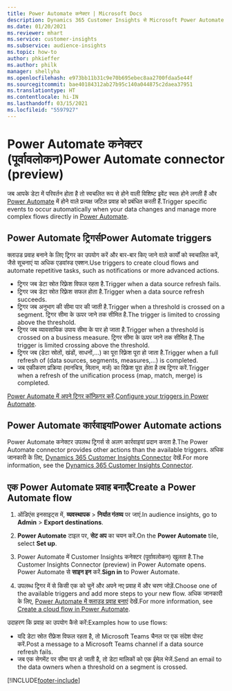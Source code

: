 ```yaml
---
title: Power Automate कनेक्टर | Microsoft Docs
description: Dynamics 365 Customer Insights से Microsoft Power Automate में प्रवाह बनाएं.
ms.date: 01/20/2021
ms.reviewer: mhart
ms.service: customer-insights
ms.subservice: audience-insights
ms.topic: how-to
author: phkieffer
ms.author: philk
manager: shellyha
ms.openlocfilehash: e973bb11b31c9e70b695ebec8aa2700fdaa5e44f
ms.sourcegitcommit: bae40184312ab27b95c140a044875c2daea37951
ms.translationtype: HT
ms.contentlocale: hi-IN
ms.lasthandoff: 03/15/2021
ms.locfileid: "5597927"
---
```

# <a name="power-automate-connector-preview"></a><span data-ttu-id="56a57-103">Power Automate कनेक्टर (पूर्वावलोकन)</span><span class="sxs-lookup"><span data-stu-id="56a57-103">Power Automate connector (preview)</span></span>

<span data-ttu-id="56a57-104">जब आपके डेटा में परिवर्तन होता है तो स्वचलित रूप से होने वाली विशिष्ट इवेंट स्वतः होने लगती हैं और [Power Automate](https://flow.microsoft.com/) में होने वाले प्रत्यक्ष जटिल प्रवाह को प्रबंधित करती हैं.</span><span class="sxs-lookup"><span data-stu-id="56a57-104">Trigger specific events to occur automatically when your data changes and manage more complex flows directly in [Power Automate](https://flow.microsoft.com/).</span></span>

## <a name="power-automate-triggers"></a><span data-ttu-id="56a57-105">Power Automate ट्रिगर्स</span><span class="sxs-lookup"><span data-stu-id="56a57-105">Power Automate triggers</span></span>

<span data-ttu-id="56a57-106">क्लाउड प्रवाह बनाने के लिए ट्रिगर का उपयोग करें और बार-बार किए जाने वाले कार्यों को स्वचालित करें, जैसे सूचनाएं या अधिक एडवांस्ड एक्शन.</span><span class="sxs-lookup"><span data-stu-id="56a57-106">Use triggers to create cloud flows and automate repetitive tasks, such as notifications or more advanced actions.</span></span> 

- <span data-ttu-id="56a57-107">ट्रिगर जब डेटा स्रोत रिफ़्रेश विफल रहता है.</span><span class="sxs-lookup"><span data-stu-id="56a57-107">Trigger when a data source refresh fails.</span></span> 
- <span data-ttu-id="56a57-108">ट्रिगर जब डेटा स्रोत रिफ़्रेश सफल होता है.</span><span class="sxs-lookup"><span data-stu-id="56a57-108">Trigger when a data source refresh succeeds.</span></span>
- <span data-ttu-id="56a57-109">ट्रिगर जब अनुभाग की सीमा पार की जाती है.</span><span class="sxs-lookup"><span data-stu-id="56a57-109">Trigger when a threshold is crossed on a segment.</span></span> <span data-ttu-id="56a57-110">ट्रिगर सीमा के ऊपर जाने तक सीमित है.</span><span class="sxs-lookup"><span data-stu-id="56a57-110">The trigger is limited to crossing above the threshold.</span></span>
- <span data-ttu-id="56a57-111">ट्रिगर जब व्यावसायिक उपाय सीमा के पार हो जाता है.</span><span class="sxs-lookup"><span data-stu-id="56a57-111">Trigger when a threshold is crossed on a business measure.</span></span> <span data-ttu-id="56a57-112">ट्रिगर सीमा के ऊपर जाने तक सीमित है.</span><span class="sxs-lookup"><span data-stu-id="56a57-112">The trigger is limited crossing above the threshold.</span></span>
- <span data-ttu-id="56a57-113">ट्रिगर जब (डेटा स्रोतों, खंडों, साधनों,...) का पूरा रिफ़्रेश पूरा हो जाता है.</span><span class="sxs-lookup"><span data-stu-id="56a57-113">Trigger when a full refresh of (data sources, segments, measures,...) is completed.</span></span>
- <span data-ttu-id="56a57-114">जब एकीकरण प्रक्रिया (मानचित्र, मिलान, मर्ज) का रिफ्रेश पूरा होता है तब ट्रिगर करें.</span><span class="sxs-lookup"><span data-stu-id="56a57-114">Trigger when a refresh of the unification process (map, match, merge) is completed.</span></span>

<span data-ttu-id="56a57-115">[Power Automate में अपने ट्रिगर कॉन्फ़िगर करें](https://flow.microsoft.com/connectors/shared_customerinsights/dynamics-365-customer-insights-connector/).</span><span class="sxs-lookup"><span data-stu-id="56a57-115">[Configure your triggers in Power Automate](https://flow.microsoft.com/connectors/shared_customerinsights/dynamics-365-customer-insights-connector/).</span></span>

## <a name="power-automate-actions"></a><span data-ttu-id="56a57-116">Power Automate कार्रवाइयां</span><span class="sxs-lookup"><span data-stu-id="56a57-116">Power Automate actions</span></span>
<span data-ttu-id="56a57-117">Power Automate कनेक्टर उपलब्ध ट्रिगर्स से अलग कार्रवाइयां प्रदान करता है.</span><span class="sxs-lookup"><span data-stu-id="56a57-117">The Power Automate connector provides other actions than the available triggers.</span></span> <span data-ttu-id="56a57-118">अधिक जानकारी के लिए, [Dynamics 365 Customer Insights Connector](/connectors/customerinsights/) देखें.</span><span class="sxs-lookup"><span data-stu-id="56a57-118">For more information, see the [Dynamics 365 Customer Insights Connector](/connectors/customerinsights/).</span></span>

## <a name="create-a-power-automate-flow"></a><span data-ttu-id="56a57-119">एक Power Automate प्रवाह बनाएँ</span><span class="sxs-lookup"><span data-stu-id="56a57-119">Create a Power Automate flow</span></span>

1. <span data-ttu-id="56a57-120">ऑडिएंस इनसाइट्स में, **व्यवस्थापक** > **निर्यात गंतव्य** पर जाएं.</span><span class="sxs-lookup"><span data-stu-id="56a57-120">In audience insights, go to **Admin** > **Export destinations**.</span></span>

1. <span data-ttu-id="56a57-121">**Power Automate** टाइल पर, **सेट अप** का चयन करें.</span><span class="sxs-lookup"><span data-stu-id="56a57-121">On the **Power Automate** tile, select **Set up**.</span></span>

1. <span data-ttu-id="56a57-122">Power Automate में Customer Insights कनेक्टर (पूर्वावलोकन) खुलता है.</span><span class="sxs-lookup"><span data-stu-id="56a57-122">The Customer Insights Connector (preview) in Power Automate opens.</span></span> <span data-ttu-id="56a57-123">Power Automate से **साइन इन** करें.</span><span class="sxs-lookup"><span data-stu-id="56a57-123">**Sign in** to Power Automate.</span></span>

1. <span data-ttu-id="56a57-124">उपलब्ध ट्रिगर में से किसी एक को चुनें और अपने नए प्रवाह में और चरण जोड़ें.</span><span class="sxs-lookup"><span data-stu-id="56a57-124">Choose one of the available triggers and add more steps to your new flow.</span></span> <span data-ttu-id="56a57-125">अधिक जानकारी के लिए, [Power Automate में क्लाउड प्रवाह बनाएं](/power-automate/get-started-logic-flow) देखें.</span><span class="sxs-lookup"><span data-stu-id="56a57-125">For more information, see [Create a cloud flow in Power Automate](/power-automate/get-started-logic-flow).</span></span>

<span data-ttu-id="56a57-126">उदाहरण कि प्रवाह का उपयोग कैसे करें:</span><span class="sxs-lookup"><span data-stu-id="56a57-126">Examples how to use flows:</span></span> 
- <span data-ttu-id="56a57-127">यदि डेटा स्रोत रीफ्रेश विफल रहता है, तो Microsoft Teams चैनल पर एक संदेश पोस्ट करें.</span><span class="sxs-lookup"><span data-stu-id="56a57-127">Post a message to a Microsoft Teams channel if a data source refresh fails.</span></span> 
- <span data-ttu-id="56a57-128">जब एक सेगमेंट पर सीमा पार हो जाती है, तो डेटा मालिकों को एक ईमेल भेजें.</span><span class="sxs-lookup"><span data-stu-id="56a57-128">Send an email to the data owners when a threshold on a segment is crossed.</span></span>



[!INCLUDE[footer-include](../includes/footer-banner.md)]